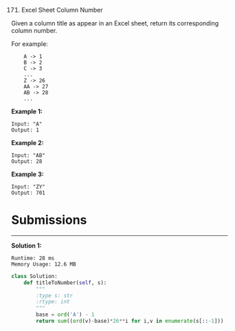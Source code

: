 171. Excel Sheet Column Number

Given a column title as appear in an Excel sheet, return its corresponding column number.

For example:
```
    A -> 1
    B -> 2
    C -> 3
    ...
    Z -> 26
    AA -> 27
    AB -> 28 
    ...
```

**Example 1:**
```
Input: "A"
Output: 1
```

**Example 2:**
```
Input: "AB"
Output: 28
```

**Example 3:**
```
Input: "ZY"
Output: 701
```

# Submissions
---
**Solution 1:**
```
Runtime: 28 ms
Memory Usage: 12.6 MB
```
```python
class Solution:
    def titleToNumber(self, s):
        """
        :type s: str
        :rtype: int
        """
        base = ord('A') - 1
        return sum((ord(v)-base)*26**i for i,v in enumerate(s[::-1]))
```
